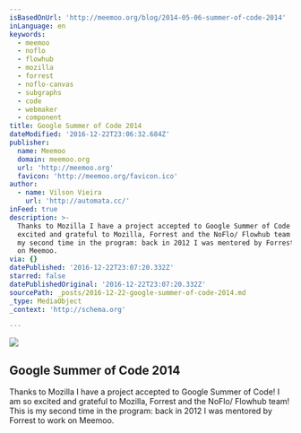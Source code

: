 ```yaml
---
isBasedOnUrl: 'http://meemoo.org/blog/2014-05-06-summer-of-code-2014'
inLanguage: en
keywords:
  - meemoo
  - noflo
  - flowhub
  - mozilla
  - forrest
  - noflo-canvas
  - subgraphs
  - code
  - webmaker
  - component
title: Google Summer of Code 2014
dateModified: '2016-12-22T23:06:32.684Z'
publisher:
  name: Meemoo
  domain: meemoo.org
  url: 'http://meemoo.org'
  favicon: 'http://meemoo.org/favicon.ico'
author:
  - name: Vilson Vieira
    url: 'http://automata.cc/'
inFeed: true
description: >-
  Thanks to Mozilla I have a project accepted to Google Summer of Code! I am so
  excited and grateful to Mozilla, Forrest and the NoFlo/ Flowhub team! This is
  my second time in the program: back in 2012 I was mentored by Forrest to work
  on Meemoo.
via: {}
datePublished: '2016-12-22T23:07:20.332Z'
starred: false
datePublishedOriginal: '2016-12-22T23:07:20.332Z'
sourcePath: _posts/2016-12-22-google-summer-of-code-2014.md
_type: MediaObject
_context: 'http://schema.org'

---
```

<article style=""><img src="https://the-grid-user-content.s3-us-west-2.amazonaws.com/e6a90dcd-a834-4952-b6c8-7fc32bd1ed7e.gif" /><h1>Google Summer of Code 2014</h1><p>Thanks to Mozilla I have a project accepted to Google Summer of Code! I am so excited and grateful to Mozilla, Forrest and the NoFlo/ Flowhub team! This is my second time in the program: back in 2012 I was mentored by Forrest to work on Meemoo.</p></article>